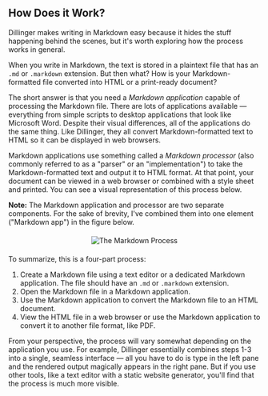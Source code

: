 ## How Does it Work?

Dillinger makes writing in Markdown easy because it hides the stuff happening behind the scenes, but it's worth exploring how the process works in general.

When you write in Markdown, the text is stored in a plaintext file that has an `.md` or `.markdown` extension. But then what? How is your Markdown-formatted file converted into HTML or a print-ready document?

The short answer is that you need a *Markdown application* capable of processing the Markdown file. There are lots of applications available — everything from simple scripts to desktop applications that look like Microsoft Word. Despite their visual differences, all of the applications do the same thing. Like Dillinger, they all convert Markdown-formatted text to HTML so it can be displayed in web browsers.

Markdown applications use something called a *Markdown processor* (also commonly referred to as a "parser" or an "implementation") to take the Markdown-formatted text and output it to HTML format. At that point, your document can be viewed in a web browser or combined with a style sheet and printed. You can see a visual representation of this process below.

<div class="alert alert-info">
  <i class="fas fa-info-circle"></i> <strong>Note:</strong> The Markdown application and processor are two separate components. For the sake of brevity, I've combined them into one element ("Markdown app") in the figure below.
</div>

<div style="text-align:center; margin:20px 0">
  <img srcset="{{ "/assets/images/markdown-flowchart.png" | imgix_url: auto: 'format', fit: 'clip', w: 480 }} 480w,
               {{ "/assets/images/markdown-flowchart.png" | imgix_url: auto: 'format', fit: 'clip', q: 40, w: 1080 }} 1080w"
               src="{{ "/assets/images/markdown-flowchart.png" | imgix_url }}" class="img-fluid" alt="The Markdown Process"  sizes="100vw" loading="lazy">
</div>

To summarize, this is a four-part process:

1. Create a Markdown file using a text editor or a dedicated Markdown application. The file should have an `.md` or `.markdown` extension.
2. Open the Markdown file in a Markdown application.
3. Use the Markdown application to convert the Markdown file to an HTML document.
4. View the HTML file in a web browser or use the Markdown application to convert it to another file format, like PDF.

From your perspective, the process will vary somewhat depending on the application you use. For example, Dillinger essentially combines steps 1-3 into a single, seamless interface — all you have to do is type in the left pane and the rendered output magically appears in the right pane. But if you use other tools, like a text editor with a static website generator, you'll find that the process is much more visible.
